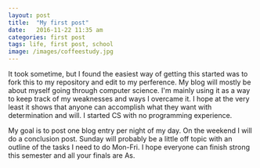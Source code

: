 ```yaml
---
layout: post
title:  "My first post"
date:   2016-11-22 11:35 am
categories: first post
tags: life, first post, school
image: /images/coffeestudy.jpg
---
```

It took sometime, but I found the easiest way of getting this started was to fork this to my repository and edit to my perference. 
My blog will mostly be about myself going through computer science. I'm mainly using it as a way to keep track of my weaknesses and ways I overcame it. I hope at the very least it shows that anyone can accomplish what they want with determination and will. I started CS with no programming experience.

My goal is to post one blog entry per night of my day. On the weekend I will do a conclusion post. Sunday will probably be a little off topic with an outline of the tasks I need to do Mon-Fri. I hope everyone can finish strong this semester and all your finals are As.
